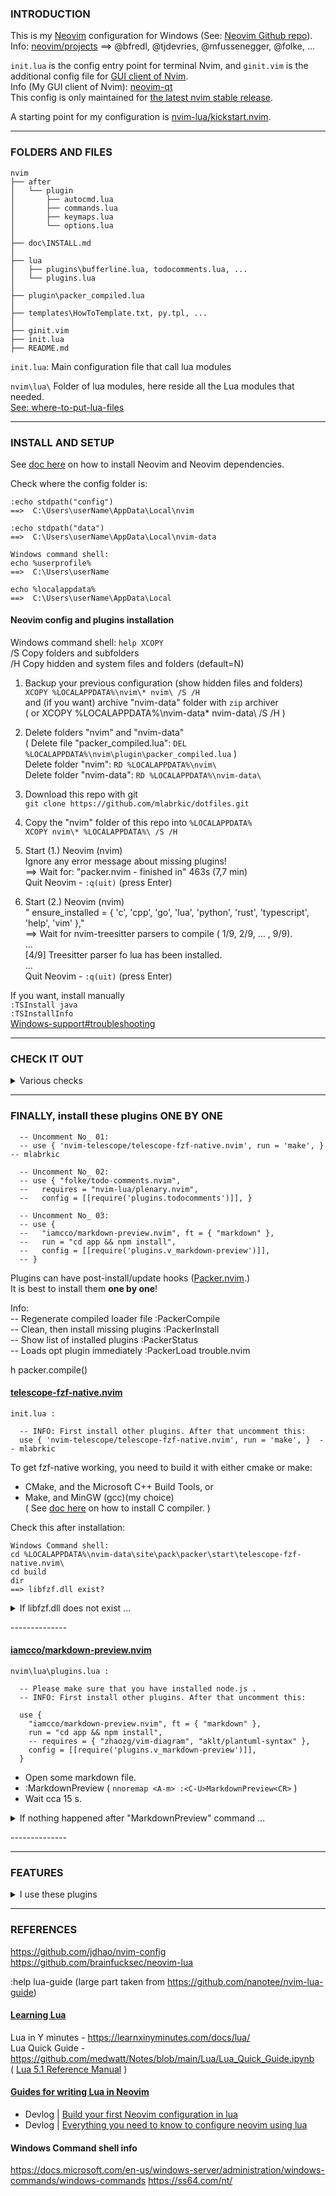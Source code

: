 
### INTRODUCTION

This is my [Neovim](https://neovim.io) configuration for Windows (See: [Neovim Github repo](https://github.com/neovim/neovim)).  
Info:  [neovim/projects](https://github.com/neovim/neovim/projects?type=classic)  ==>  @bfredl, @tjdevries, @mfussenegger, @folke, ...


`init.lua` is the config entry point for terminal Nvim,
and `ginit.vim` is the additional config file for [GUI client of Nvim](https://github.com/neovim/neovim/wiki/Related-projects#gui).  
Info (My GUI client of Nvim): [neovim-qt](https://github.com/equalsraf/neovim-qt)  
This config is only maintained for [the latest nvim stable release](https://github.com/neovim/neovim/releases/tag/stable).  

A starting point for my configuration is [nvim-lua/kickstart.nvim](https://github.com/nvim-lua/kickstart.nvim).  

---

### FOLDERS AND FILES

```
nvim
├── after
│   └── plugin
│       ├── autocmd.lua
│       ├── commands.lua
│       ├── keymaps.lua
│       └── options.lua
│
├── doc\INSTALL.md
│
├── lua
│   ├── plugins\bufferline.lua, todocomments.lua, ...
│   └── plugins.lua
│
├── plugin\packer_compiled.lua
│
├── templates\HowToTemplate.txt, py.tpl, ...
│
├── ginit.vim
├── init.lua
├── README.md

```


`init.lua`: Main configuration file that call lua modules  

`nvim\lua\` Folder of lua modules, here reside all the Lua modules that needed.  
[See: where-to-put-lua-files](https://github.com/nanotee/nvim-lua-guide#where-to-put-lua-files)


---

### INSTALL AND SETUP

See [doc here](nvim/doc/INSTALL.md) on how to install Neovim and Neovim dependencies.

Check where the config folder is:
```
:echo stdpath("config")
==>  C:\Users\userName\AppData\Local\nvim

:echo stdpath("data")
==>  C:\Users\userName\AppData\Local\nvim-data

Windows command shell:
echo %userprofile%
==>  C:\Users\userName

echo %localappdata%
==>  C:\Users\userName\AppData\Local
```

#### Neovim config and plugins installation

Windows command shell:  `help XCOPY`  
/S    Copy folders and subfolders  
/H    Copy hidden and system files and folders (default=N)

1. Backup your previous configuration (show hidden files and folders)  
`XCOPY %LOCALAPPDATA%\nvim\* nvim\ /S /H`  
and (if you want) archive "nvim-data" folder with `zip` archiver  
( or XCOPY %LOCALAPPDATA%\nvim-data\* nvim-data\ /S /H )

2. Delete folders "nvim" and "nvim-data"  
( Delete file "packer_compiled.lua":  `DEL %LOCALAPPDATA%\nvim\plugin\packer_compiled.lua` )  
Delete folder "nvim":  `RD %LOCALAPPDATA%\nvim\`  
Delete folder "nvim-data":  `RD %LOCALAPPDATA%\nvim-data\`  

3. Download this repo with git  
`git clone https://github.com/mlabrkic/dotfiles.git`

4. Copy the "nvim" folder of this repo into `%LOCALAPPDATA%`  
`XCOPY nvim\* %LOCALAPPDATA%\ /S /H`  

5. Start (1.) Neovim (nvim)  
Ignore any error message about missing plugins!  
==> Wait for:   "packer.nvim - finished in" 463s (7,7 min)  
Quit Neovim -  `:q(uit)` (press Enter)

6. Start (2.) Neovim (nvim)  
"  ensure_installed = { 'c', 'cpp', 'go', 'lua', 'python', 'rust', 'typescript', 'help', 'vim' },"  
==> Wait for nvim-treesitter parsers to compile ( 1/9, 2/9, ... , 9/9).  
...  
[4/9] Treesitter parser fo lua has been installed.  
...  
Quit Neovim -  `:q(uit)` (press Enter)

If you want, install manually  
`:TSInstall java`  
`:TSInstallInfo`  
[Windows-support#troubleshooting](https://github.com/nvim-treesitter/nvim-treesitter/wiki/Windows-support#troubleshooting)  


---

### CHECK IT OUT

<details>
<summary>Various checks</summary>

#### LSP check

Open a source file of one of the supported languages with Neovim, and run command "LspInfo" for testing the LSP support.  
`:LspInfo`

#### Keymaps check

```
:echo mapcheck('<F4>', 'n')
:echo hasmapto('set relativenumber!<CR>', 'n')
```

#### Configuration check

Open nvim and run command "checkhealth", you should not see any error in the output (except for the one related to the Python 2 interpreter if don't have it):  
`:checkhealth`

</details>

---

### FINALLY, install these plugins **ONE BY ONE**

```
  -- Uncomment No_ 01:
  -- use { 'nvim-telescope/telescope-fzf-native.nvim', run = 'make', }  -- mlabrkic

  -- Uncomment No_ 02:
  -- use { "folke/todo-comments.nvim",
  --   requires = "nvim-lua/plenary.nvim",
  --   config = [[require('plugins.todocomments')]], }

  -- Uncomment No_ 03:
  -- use {
  --   "iamcco/markdown-preview.nvim", ft = { "markdown" },
  --   run = "cd app && npm install",
  --   config = [[require('plugins.v_markdown-preview')]],
  -- }
```

Plugins can have post-install/update hooks ([Packer.nvim](https://github.com/wbthomason/packer.nvim).)  
It is best to install them **one by one**!

Info:  
-- Regenerate compiled loader file  :PackerCompile  
-- Clean, then install missing plugins  :PackerInstall  
-- Show list of installed plugins  :PackerStatus  
-- Loads opt plugin immediately :PackerLoad trouble.nvim

h packer.compile()



#### [telescope-fzf-native.nvim](https://github.com/nvim-telescope/telescope-fzf-native.nvim)  

```
init.lua :

  -- INFO: First install other plugins. After that uncomment this:
  use { 'nvim-telescope/telescope-fzf-native.nvim', run = 'make', }  -- mlabrkic
```
To get fzf-native working, you need to build it with either cmake or make:  
* CMake, and the Microsoft C++ Build Tools, or  
* Make, and MinGW (gcc)(my choice)  
( See [doc here](nvim/doc/INSTALL.md#6-c-compiler) on how to install C compiler. )

Check this after installation:  
```
Windows Command shell:
cd %LOCALAPPDATA%\nvim-data\site\pack\packer\start\telescope-fzf-native.nvim\
cd build
dir
==> libfzf.dll exist?
```

<details>
<summary>If libfzf.dll does not exist ...</summary>

.  
A)
Check for "make" (in Neovim):  
:echo executable("make")  
or  
:lua print(vim.fn.executable('make'))

```
Windows Command shell:
make -v
make -h
```

B)
If you have "make":
```
Windows Command shell:
cd %LOCALAPPDATA%\nvim-data\site\pack\packer\start\telescope-fzf-native.nvim\
dir

make
```

C)
If you don't have a "make":
```
Windows Command shell:
cd %LOCALAPPDATA%\nvim-data\site\pack\packer\start\telescope-fzf-native.nvim\

mkdir build
gcc -O3 -Wall -Werror -fpic -std=gnu99 -shared src/fzf.c -o build/libfzf.dll

-->
telescope-fzf-native.nvim\build\libfzf.dll

```

NOTE:
If you want to uninstall this plugin later ...  

* First delete the "build" folder:  
cd %LOCALAPPDATA%\nvim-data\site\pack\packer\start\telescope-fzf-native.nvim\  
RD build\

* Comment plugin in "init.lua"
* Run  :PackerInstall


</details>


\--------------

#### [iamcco/markdown-preview.nvim](https://github.com/iamcco/markdown-preview.nvim)

```
nvim\lua\plugins.lua :

  -- Please make sure that you have installed node.js .
  -- INFO: First install other plugins. After that uncomment this:

  use {
    "iamcco/markdown-preview.nvim", ft = { "markdown" },
    run = "cd app && npm install",
    -- requires = { "zhaozg/vim-diagram", "aklt/plantuml-syntax" },
    config = [[require('plugins.v_markdown-preview')]],
  }
```

* Open some markdown file.
* :MarkdownPreview ( `nnoremap <A-m> :<C-U>MarkdownPreview<CR>` )
* Wait cca 15 s.

<details>
<summary>If nothing happened after "MarkdownPreview" command ...</summary>

.  
Nothing happened after "MarkdownPreview" command. No page opened in browser.  
Check for errors `:messages`  
...  
Please make sure that you have installed node.js ( `node --version` ).  
If there are errors, then uninstall the plugin, and repeat everything.

</details>

\--------------

---

### FEATURES

<details>
<summary>I use these plugins</summary>

+ Plugin management via [Packer.nvim](https://github.com/wbthomason/packer.nvim).
+ Code, snippet, word auto-completion via [nvim-cmp](https://github.com/hrsh7th/nvim-cmp).
+ Language server protocol (LSP) support via [nvim-lspconfig](https://github.com/neovim/nvim-lspconfig).
+ Git integration via [vim-fugitive](https://github.com/tpope/vim-fugitive).
+ [gitsigns](https://github.com/lewis6991/gitsigns.nvim) - Super fast git decorations implemented purely in lua/teal
+ Smarter and faster matching pair management (add, replace or delete) via [vim-sandwich](https://github.com/machakann/vim-sandwich).
+ Fast buffer jump via [hop.nvim](https://github.com/phaazon/hop.nvim).
+ Beautiful statusline via [lualine.nvim](https://github.com/nvim-lualine/lualine.nvim).
+ Show search index and count with [nvim-hlslens](https://github.com/kevinhwang91/nvim-hlslens).
+ Command line auto-completion via [wilder.nvim](https://github.com/gelguy/wilder.nvim).
+ Code highlighting via [nvim-treesitter](https://github.com/nvim-treesitter/nvim-treesitter).
+ Markdown writing and previewing via [vim-markdown](https://github.com/preservim/vim-markdown) and [markdown-preview.nvim](https://github.com/iamcco/markdown-preview.nvim).
+ [LuaSnip](https://github.com/L3MON4D3/LuaSnip) - Snippet Engine for Neovim written in Lua
+ [indentBlankline](https://github.com/lukas-reineke/indent-blankline.nvim) - Adds indentation guides to all lines (including empty lines)
+ [nvim-autopairs](https://github.com/windwp/nvim-autopairs) - A super powerful autopairs for Neovim
+ ......

</details>

---

### REFERENCES

https://github.com/jdhao/nvim-config  
https://github.com/brainfucksec/neovim-lua  

:help lua-guide  (large part taken from https://github.com/nanotee/nvim-lua-guide)


#### [Learning Lua](https://github.com/nanotee/nvim-lua-guide#learning-lua)

Lua in Y minutes - https://learnxinyminutes.com/docs/lua/  
Lua Quick Guide - https://github.com/medwatt/Notes/blob/main/Lua/Lua_Quick_Guide.ipynb  
( [Lua 5.1 Reference Manual](https://www.lua.org/manual/5.1/) )  


#### [Guides for writing Lua in Neovim](https://github.com/nanotee/nvim-lua-guide#existing-tutorials-for-writing-lua-in-neovim)

+ Devlog | [Build your first Neovim configuration in lua](https://vonheikemen.github.io/devlog/tools/build-your-first-lua-config-for-neovim/)  
+ Devlog | [Everything you need to know to configure neovim using lua](https://vonheikemen.github.io/devlog/tools/configuring-neovim-using-lua/)  


#### Windows Command shell info

https://docs.microsoft.com/en-us/windows-server/administration/windows-commands/windows-commands
https://ss64.com/nt/


